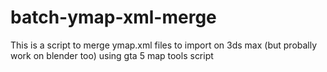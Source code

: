 # batch-ymap-xml-merge

This is a script to merge ymap.xml files to import on 3ds max (but probally work on blender too) using gta 5 map tools script
